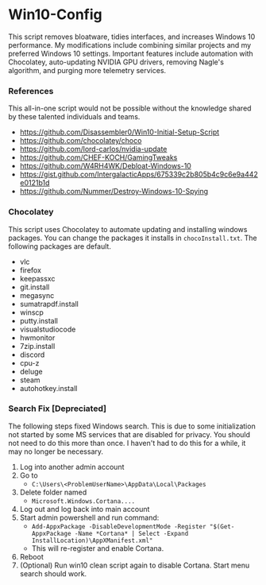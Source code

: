 # Win10-Config
This script removes bloatware, tidies interfaces, and increases Windows 10 performance. My modifications include combining similar projects and my preferred Windows 10 settings. Important features include automation with Chocolatey, auto-updating NVIDIA GPU drivers, removing Nagle's algorithm, and purging more telemetry services.

### References
This all-in-one script would not be possible without the knowledge shared by these talented individuals and teams.
- https://github.com/Disassembler0/Win10-Initial-Setup-Script
- https://github.com/chocolatey/choco
- https://github.com/lord-carlos/nvidia-update
- https://github.com/CHEF-KOCH/GamingTweaks
- https://github.com/W4RH4WK/Debloat-Windows-10
- https://gist.github.com/IntergalacticApps/675339c2b805b4c9c6e9a442e0121b1d
- https://github.com/Nummer/Destroy-Windows-10-Spying

### Chocolatey
This script uses Chocolatey to automate updating and installing windows packages. You can change the packages it installs in `chocoInstall.txt`. The following packages are default.
- vlc
- firefox
- keepassxc
- git.install
- megasync
- sumatrapdf.install
- winscp
- putty.install
- visualstudiocode
- hwmonitor
- 7zip.install
- discord
- cpu-z
- deluge
- steam
- autohotkey.install

### Search Fix [Depreciated]
The following steps fixed Windows search. This is due to some initialization not started by some MS services that are disabled for privacy. You should not need to do this more than once. I haven't had to do this for a while, it may no longer be necessary.
1. Log into another admin account
2. Go to
    - `C:\Users\<ProblemUserName>\AppData\Local\Packages`
3. Delete folder named 
    - `Microsoft.Windows.Cortana....`
4. Log out and log back into main account
5. Start admin powershell and run command:
    - `Add-AppxPackage -DisableDevelopmentMode -Register "$(Get-AppxPackage -Name *Cortana* | Select -Expand InstallLocation)\AppXManifest.xml"`
    - This will re-register and enable Cortana.
6. Reboot
7. (Optional) Run win10 clean script again to disable Cortana. Start menu search should work.